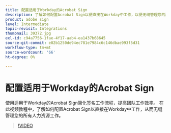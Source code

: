 ```yaml
---
title: 配置适用于Workday的Acrobat Sign
description: 了解如何配置Acrobat Sign以便直接在Workday中工作，以便无缝管理您的所有人力资源工作
product: adobe sign
level: Intermediate
topic-revisit: Integrations
thumbnail: 39372.jpg
exl-id: c94a7756-1fae-4f17-aab4-ea1437b68645
source-git-commit: e02b1250de94ec781e7984c6c146dbae993f5d31
workflow-type: tm+mt
source-wordcount: '66'
ht-degree: 0%

---
```


# 配置适用于Workday的Acrobat Sign

使用适用于Workday的Acrobat Sign简化签名工作流程，提高团队工作效率。 在此视频教程中，了解如何配置Acrobat Sign以直接在Workday中工作，从而无缝管理您的所有人力资源工作。

>[!VIDEO](https://video.tv.adobe.com/v/39372?hidetitle=true)
